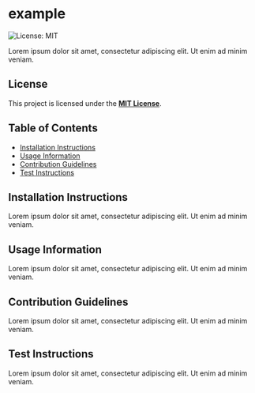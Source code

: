 # example

  ![License: MIT](https://img.shields.io/badge/License-MIT-yellow.svg)

  Lorem ipsum dolor sit amet, consectetur adipiscing elit. Ut enim ad minim veniam.

  ## License

This project is licensed under the **[MIT License](https://opensource.org/licenses/MIT)**.



## **Table of Contents**
- [Installation Instructions](#installation-instructions)
- [Usage Information](#usage-information)
- [Contribution Guidelines](#contribution-guidelines)
- [Test Instructions](#test-instructions)

## **Installation Instructions**
Lorem ipsum dolor sit amet, consectetur adipiscing elit. Ut enim ad minim veniam.

## **Usage Information**
Lorem ipsum dolor sit amet, consectetur adipiscing elit. Ut enim ad minim veniam.

## **Contribution Guidelines**
Lorem ipsum dolor sit amet, consectetur adipiscing elit. Ut enim ad minim veniam.

## **Test Instructions**
Lorem ipsum dolor sit amet, consectetur adipiscing elit. Ut enim ad minim veniam.


